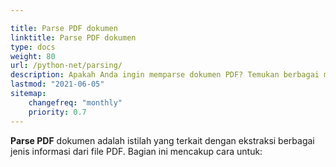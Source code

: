 ```yaml
---

title: Parse PDF dokumen  
linktitle: Parse PDF dokumen  
type: docs  
weight: 80  
url: /python-net/parsing/  
description: Apakah Anda ingin memparse dokumen PDF? Temukan berbagai metode ekstraksi data PDF dengan Aspose.PDF untuk Python melalui .NET.  
lastmod: "2021-06-05"  
sitemap:  
    changefreq: "monthly"  
    priority: 0.7  
---
```


**Parse PDF** dokumen adalah istilah yang terkait dengan ekstraksi berbagai jenis informasi dari file PDF. Bagian ini mencakup cara untuk: